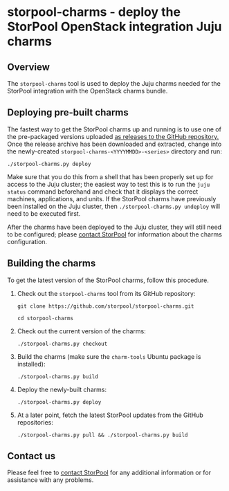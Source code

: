 storpool-charms - deploy the StorPool OpenStack integration Juju charms
=======================================================================

Overview
--------

The `storpool-charms` tool is used to deploy the Juju charms needed for
the StorPool integration with the OpenStack charms bundle.


Deploying pre-built charms
--------------------------

The fastest way to get the StorPool charms up and running is to use one of
the pre-packaged versions uploaded [as releases to the GitHub repository.][releases]
Once the release archive has been downloaded and extracted, change into
the newly-created `storpool-charms-<YYYYMMDD>-<series>` directory and run:

    ./storpool-charms.py deploy

Make sure that you do this from a shell that has been properly set up for
access to the Juju cluster; the easiest way to test this is to run
the `juju status` command beforehand and check that it displays the correct
machines, applications, and units.  If the StorPool charms have previously been
installed on the Juju cluster, then `./storpool-charms.py undeploy` will need to
be executed first.

After the charms have been deployed to the Juju cluster, they will still need
to be configured; please [contact StorPool][support] for information about
the charms configuration.


Building the charms
-------------------

To get the latest version of the StorPool charms, follow this procedure.

1. Check out the `storpool-charms` tool from its GitHub repository:

    `git clone https://github.com/storpool/storpool-charms.git`

    `cd storpool-charms`

2. Check out the current version of the charms:

    `./storpool-charms.py checkout`

3. Build the charms (make sure the `charm-tools` Ubuntu package is installed):

    `./storpool-charms.py build`

4. Deploy the newly-built charms:

    `./storpool-charms.py deploy`

5. At a later point, fetch the latest StorPool updates from the GitHub repositories:

    `./storpool-charms.py pull && ./storpool-charms.py build`


Contact us
----------

Please feel free to [contact StorPool][support] for any additional information or
for assistance with any problems.


[releases]: https://github.com/storpool/storpool-charms/releases
[support]: mailto:support@storpool.com
